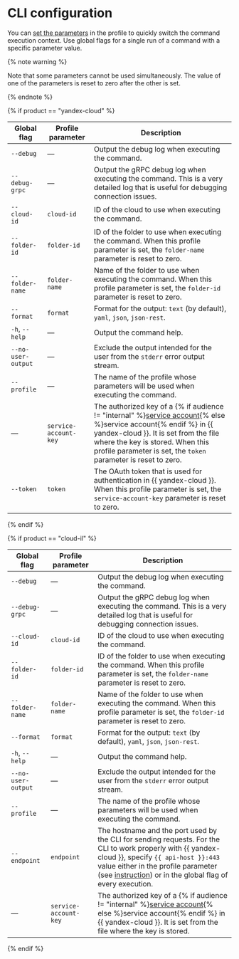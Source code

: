 # CLI configuration

You can [set the parameters](../operations/profile/manage-properties.md) in the profile to quickly switch the command execution context. Use global flags for a single run of a command with a specific parameter value.

{% note warning %}

Note that some parameters cannot be used simultaneously. The value of one of the parameters is reset to zero after the other is set.

{% endnote %}

{% if product == "yandex-cloud" %}

| Global flag | Profile parameter | Description |
|----|----|----|
| `--debug` | — | Output the debug log when executing the command. |
| `--debug-grpc` | — | Output the gRPC debug log when executing the command. This is a very detailed log that is useful for debugging connection issues. |
| `--cloud-id` | `cloud-id` | ID of the cloud to use when executing the command. |
| `--folder-id` | `folder-id` | ID of the folder to use when executing the command. When this profile parameter is set, the `folder-name` parameter is reset to zero. |
| `--folder-name` | `folder-name` | Name of the folder to use when executing the command. When this profile parameter is set, the `folder-id` parameter is reset to zero. |
| `--format` | `format` | Format for the output: `text` (by default), `yaml`, `json`, `json-rest`. |
| `-h`, `--help` | — | Output the command help. |
| `--no-user-output` | — | Exclude the output intended for the user from the `stderr` error output stream. |
| `--profile` | — | The name of the profile whose parameters will be used when executing the command. |
| — | `service-account-key` | The authorized key of a {% if audience != "internal" %}[service account](../../iam/concepts/users/service-accounts.md){% else %}service account{% endif %} in {{ yandex-cloud }}. It is set from the file where the key is stored. When this profile parameter is set, the `token` parameter is reset to zero. |
| `--token` | `token` | The OAuth token that is used for authentication in {{ yandex-cloud }}. When this profile parameter is set, the `service-account-key` parameter is reset to zero. |

{% endif %}

{% if product == "cloud-il" %}

| Global flag | Profile parameter | Description |
|----|----|----|
| `--debug` | — | Output the debug log when executing the command. |
| `--debug-grpc` | — | Output the gRPC debug log when executing the command. This is a very detailed log that is useful for debugging connection issues. |
| `--cloud-id` | `cloud-id` | ID of the cloud to use when executing the command. |
| `--folder-id` | `folder-id` | ID of the folder to use when executing the command. When this profile parameter is set, the `folder-name` parameter is reset to zero. |
| `--folder-name` | `folder-name` | Name of the folder to use when executing the command. When this profile parameter is set, the `folder-id` parameter is reset to zero. |
| `--format` | `format` | Format for the output: `text` (by default), `yaml`, `json`, `json-rest`. |
| `-h`, `--help` | — | Output the command help. |
| `--no-user-output` | — | Exclude the output intended for the user from the `stderr` error output stream. |
| `--profile` | — | The name of the profile whose parameters will be used when executing the command. |
| `--endpoint` | `endpoint` | The hostname and the port used by the CLI for sending requests. For the CLI to work properly with {{ yandex-cloud }}, specify `{{ api-host }}:443` value either in the profile parameter (see [instruction](../operations/profile/profile-create.md#create)) or in the global flag of every execution. |
| — | `service-account-key` | The authorized key of a {% if audience != "internal" %}[service account](../../iam/concepts/users/service-accounts.md){% else %}service account{% endif %} in {{ yandex-cloud }}. It is set from the file where the key is stored. |

{% endif %}
